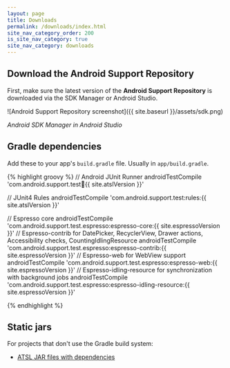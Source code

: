 ```yaml
---
layout: page
title: Downloads
permalink: /downloads/index.html
site_nav_category_order: 200
is_site_nav_category: true
site_nav_category: downloads
---
```


## Download the Android Support Repository

First, make sure the latest version of the **Android Support Repository** is downloaded via the SDK Manager or Android Studio.

![Android Support Repository screenshot]({{ site.baseurl }}/assets/sdk.png)

*Android SDK Manager in Android Studio*

## Gradle dependencies

Add these to your app's `build.gradle` file. Usually in `app/build.gradle`.

{% highlight groovy %}
// Android JUnit Runner
androidTestCompile 'com.android.support.test:runner:{{ site.atslVersion }}'

// JUnit4 Rules
androidTestCompile 'com.android.support.test:rules:{{ site.atslVersion }}'

// Espresso core
androidTestCompile 'com.android.support.test.espresso:espresso-core:{{ site.espressoVersion }}'
// Espresso-contrib for DatePicker, RecyclerView, Drawer actions, Accessibility checks, CountingIdlingResource
androidTestCompile 'com.android.support.test.espresso:espresso-contrib:{{ site.espressoVersion }}'
// Espresso-web for WebView support
androidTestCompile 'com.android.support.test.espresso:espresso-web:{{ site.espressoVersion }}'
// Espresso-idling-resource for synchronization with background jobs
androidTestCompile 'com.android.support.test.espresso:espresso-idling-resource:{{ site.espressoVersion }}'

{% endhighlight %}


## Static jars

For projects that don't use the Gradle build system:

- [ATSL JAR files with dependencies](https://github.com/googlesamples/android-testing/tree/master/ui/espresso/BasicSampleBundled/libs)
